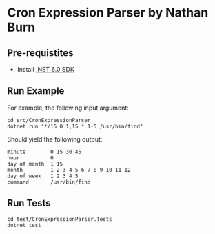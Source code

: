 # Cron Expression Parser by Nathan Burn

## Pre-requistites

- Install [.NET 6.0 SDK](https://dotnet.microsoft.com/en-us/download/dotnet/6.0)

## Run Example

For example, the following input argument:
```
cd src/CronExpressionParser
dotnet run "*/15 0 1,15 * 1-5 /usr/bin/find"
```

Should yield the following output:
```
minute        0 15 30 45
hour          0
day of month  1 15
month         1 2 3 4 5 6 7 8 9 10 11 12
day of week   1 2 3 4 5
command       /usr/bin/find
```

## Run Tests

```
cd test/CronExpressionParser.Tests
dotnet test
```